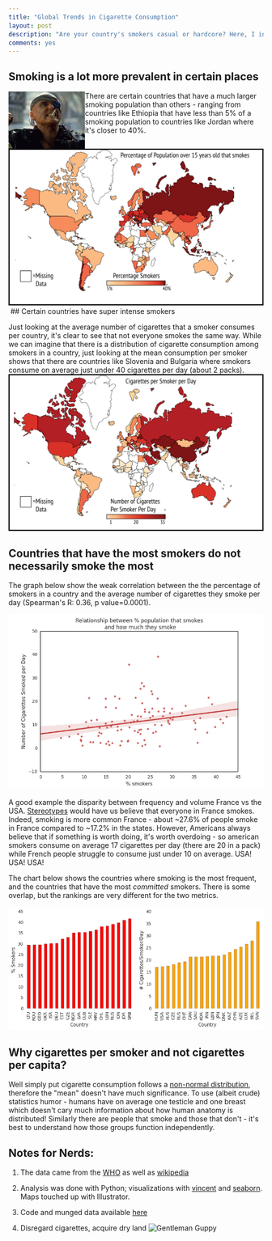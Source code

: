 ```yaml
---
title: "Global Trends in Cigarette Consumption"
layout: post
description: "Are your country's smokers casual or hardcore? Here, I investigate the differences in prevalence of smoking and how many cigarettes those smokers consume among different nations."
comments: yes
---
```




## Smoking is a lot more prevalent in certain places



<img src="/res/blog_3/smoker.jpg" align="left" width="30%" >

There are certain countries that have a much larger smoking population than others - ranging from countries like Ethiopia that have less than 5% of a smoking population to countries like Jordan where it's closer to 40%.
<!-- <div class="full zoomable"><img src="/res/blog_3/Percentage_smokers.PNG"></div> -->
<!-- ![Percentage Smokers](/res/blog_3/Percentage_smokers.PNG) -->
<a href="/res/blog_3/Percentage_smokers.png">
<img src="/res/blog_3/Percentage_smokers.png">
</a>﻿
## Certain countries have super intense smokers

Just looking at the average number of cigarettes that a smoker consumes per country, it's clear to see that not everyone smokes the same way. While we can imagine that there is a distribution of cigarette consumption among smokers in a country, just looking at the mean consumption per smoker shows that there are countries like Slovenia and Bulgaria where smokers consume on average just under 40 cigarettes per day (about 2 packs).
![Cigarettes per Smoker](/res/blog_3/cigarettes_per_smoker.png)



## Countries that have the most smokers do not necessarily smoke the most

The graph below show the weak correlation between the the percentage of smokers in a country and the average number of cigarettes they smoke per day (Spearman's R: 0.36, p value=0.0001).

![Relationship](/res/blog_3/comparison.png)

A good example the disparity between frequency and volume France vs the USA. [Stereotypes](/res/blog_3/letired.png) would have us believe that everyone in France smokes. Indeed, smoking is more common France - about ~27.6% of people smoke in France compared to ~17.2% in the states. However, Americans always believe that if something is worth doing, it's worth overdoing - so american smokers consume on average 17 cigarettes per day (there are 20 in a pack) while French people struggle to consume just under 10 on average. USA! USA! USA!



The chart below shows the countries where smoking is the most frequent, and the countries that have the most *committed* smokers. There is some overlap, but the rankings are very different for the two metrics.

![Top Countries](/res/blog_3/cig_subplots.png)

## Why cigarettes per smoker and not cigarettes per capita?

Well simply put cigarette consumption follows a [non-normal distribution](https://en.wikipedia.org/wiki/Multimodal_distribution), therefore the "mean" doesn't have much significance. To use (albeit crude) statistics humor - humans have on average one testicle and one breast which doesn't cary much information about how human anatomy is distributed! Similarly there are people that smoke and those that don't - it's best to understand how those groups function independently.

## Notes for Nerds:

1. The data came from the [WHO](http://apps.who.int/gho/data/node.sdg.3-a-viz?lang=en) as well as [wikipedia](https://en.wikipedia.org/wiki/List_of_countries_by_cigarette_consumption_per_capita)

2. Analysis was done with Python; visualizations with [vincent](http://vincent.readthedocs.io/en/latest/) and [seaborn](http://stanford.edu/~mwaskom/software/seaborn/). Maps touched up with Illustrator.

3. Code and munged data available [here](https://github.com/NicholasARossi/Global-Smoking-Analysis/tree/master)

4. Disregard cigarettes, acquire dry land
![Gentleman Guppy](/res/blog_3/the_gentleman_guppy.gif)
